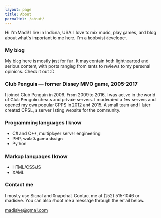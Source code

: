 ```yaml
---
layout: page
title: About
permalink: /about/
---
```


Hi I'm Madi! I live in Indiana, USA. I love to mix music, play games, and blog about what's important to me here. I'm a hobbyist developer.

### My blog
My blog here is mostly just for fun. It may contain both lighthearted and serious content, with posts ranging from rants to reviews to my personal opinions. Check it out :D

### Club Penguin — former Disney MMO game, 2005-2017
I joined Club Penguin in 2006. From 2009 to 2016, I was active in the world of Club Penguin cheats and private servers. I moderated a few servers and opened my own popular CPPS in 2012 and 2015. A small team and I later created CPSL, a server listing website for the community.

### Programming languages I know
- C# and C++, multiplayer server engineering
- PHP, web & game design
- Python

### Markup languages I know
- HTML/CSS/JS
- XAML

### Contact me
I mostly use Signal and Snapchat. Contact me at (252) 515-1046 or madisive. You can also shoot me a message through the email below.

[madisive@gmail.com](mailto:madisive@gmail.com)
